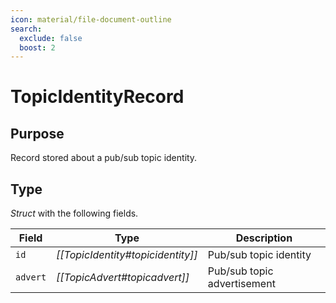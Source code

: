 ```yaml
---
icon: material/file-document-outline
search:
  exclude: false
  boost: 2
---
```


# TopicIdentityRecord

## Purpose

Record stored about a pub/sub topic identity.

## Type

*Struct* with the following fields.

| Field    | Type                              | Description                 |
|----------|-----------------------------------|-----------------------------|
| `id`     | *[[TopicIdentity#topicidentity]]* | Pub/sub topic identity      |
| `advert` | *[[TopicAdvert#topicadvert]]*     | Pub/sub topic advertisement |
